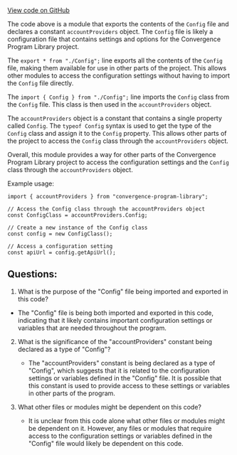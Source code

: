 [View code on GitHub](https://github.com/convergence-rfq/convergence-program-library/risk-engine/js/generated/accounts/index.d.ts)

The code above is a module that exports the contents of the `Config` file and declares a constant `accountProviders` object. The `Config` file is likely a configuration file that contains settings and options for the Convergence Program Library project. 

The `export * from "./Config";` line exports all the contents of the `Config` file, making them available for use in other parts of the project. This allows other modules to access the configuration settings without having to import the `Config` file directly. 

The `import { Config } from "./Config";` line imports the `Config` class from the `Config` file. This class is then used in the `accountProviders` object. 

The `accountProviders` object is a constant that contains a single property called `Config`. The `typeof Config` syntax is used to get the type of the `Config` class and assign it to the `Config` property. This allows other parts of the project to access the `Config` class through the `accountProviders` object. 

Overall, this module provides a way for other parts of the Convergence Program Library project to access the configuration settings and the `Config` class through the `accountProviders` object. 

Example usage:

```
import { accountProviders } from "convergence-program-library";

// Access the Config class through the accountProviders object
const ConfigClass = accountProviders.Config;

// Create a new instance of the Config class
const config = new ConfigClass();

// Access a configuration setting
const apiUrl = config.getApiUrl();
```
## Questions: 
 1. What is the purpose of the "Config" file being imported and exported in this code?
   - The "Config" file is being both imported and exported in this code, indicating that it likely contains important configuration settings or variables that are needed throughout the program.

2. What is the significance of the "accountProviders" constant being declared as a type of "Config"?
   - The "accountProviders" constant is being declared as a type of "Config", which suggests that it is related to the configuration settings or variables defined in the "Config" file. It is possible that this constant is used to provide access to these settings or variables in other parts of the program.

3. What other files or modules might be dependent on this code?
   - It is unclear from this code alone what other files or modules might be dependent on it. However, any files or modules that require access to the configuration settings or variables defined in the "Config" file would likely be dependent on this code.